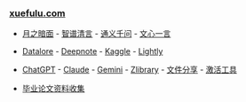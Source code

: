 ### **[xuefulu.com](http://xuefulu.com/)**

+ [月之暗面](https://kimi.moonshot.cn/) - [智谱清言](https://chatglm.cn/main/alltoolsdetail) - [通义千问](https://tongyi.aliyun.com/qianwen/) - [文心一言](https://yiyan.baidu.com/)
  
+ [Datalore](https://datalore.jetbrains.com/) - [Deepnote](https://deepnote.com/sign-in) - [Kaggle](https://www.kaggle.com/) - [Lightly](https://lightly.teamcode.com/login)

+ [ChatGPT](https://chat.openai.com/) - [Claude](https://claude.ai/) - [Gemini](https://gemini.google.com/) - [Zlibrary](https://zh.z-library.se/) - [文件分享](https://wormhole.app) - [激活工具](https://pan.baidu.com/s/14U3zIG4tG6ZdMBrHaPaLzw?pwd=c65c#list/path=%2FHEU%20KMS%20Activator)

+ [毕业论文资料收集](https://send2me.cn/b8YG5Ez2/RI-z442A7iRs7A)



